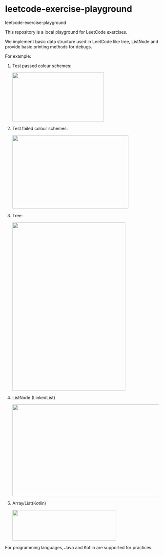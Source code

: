 # leetcode-exercise-playground
leetcode-exercise-playground

This repository is a local playground for LeetCode exercises.

We implement basic data structure used in LeetCode like tree, ListNode and provide basic printing methods for debugs.

For example:

1. Test passed colour schemes:
   
   <img src="https://raw.githubusercontent.com/hongwei-bai/leetcode-exercise-playground/master/screenshots/image_test_passed.jpg" width="300" height="160" />
   
1. Test failed colour schemes:
   
   <img src="https://raw.githubusercontent.com/hongwei-bai/leetcode-exercise-playground/master/screenshots/image_test_failed.jpg" width="380" height="240" />
   
1. Tree:
   
   <img src="https://raw.githubusercontent.com/hongwei-bai/leetcode-exercise-playground/master/screenshots/image_trees.jpg" width="370" height="550" />

1. ListNode (LinkedList)
   
   <img src="https://raw.githubusercontent.com/hongwei-bai/leetcode-exercise-playground/master/screenshots/image_linked_list.jpg" width="1200" height="300" />

1. Array/List(Kotlin)
   
   <img src="https://raw.githubusercontent.com/hongwei-bai/leetcode-exercise-playground/master/screenshots/image_test_array.jpg" width="340" height="100" />
   
For programming languages, Java and Kotlin are supported for practices.
